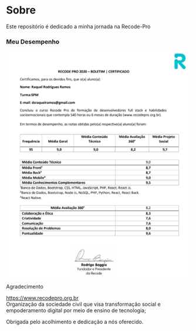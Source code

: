 # Sobre
Este repositório é dedicado a minha jornada na Recode-Pro

### Meu Desempenho

<p align="center">  <img src="./boletim.png"></p


### Agradecimento
https://www.recodepro.org.br  
Organização da sociedade civil que visa transformação social e empoderamento digital por meio de ensino de tecnologia;

Obrigada pelo acolhimento e dedicação a nós oferecido. 